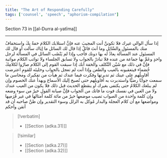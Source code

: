 ```yaml
---
title: "The Art of Responding Carefully"
tags: ['counsel', 'speech', "aphorism-compilation"]
---
```


 Section 73 in [[al-Durra al-yatīma]]

---
إذا سأل الوالي غيرك فلا تكوننَّ أنت المجيبَ عنه فإنَّ استلابك الكلامَ خفةٌ بكَ واستخفافٌ منك بالمسئولِ والسَّائِلِ وما أنتَ قائلٌ إذا قال لك السائل ما إياك سألت أو قال لك المسئول عند المسألة يعادُ له بها دونك فأجب وإذا لم يَنْصُب السائل في المسألة لرجل واحدٍ وعَمَّ بها جماعة من عنده فلا تبادرْ بالجواب ولا تسابق الجلساء ولا تواثب الكلام مواثبة فإنَّ في ذلك مع شَيْن التَّكلف والخفة أنك إذا سبقت القوم إلى الكلام صارُوا لكلامِكَ خُصَماء فيتعقبونه بالعيب والطعن وإذا أنت لم تعجل بالجواب وخليتَه للقومِ اعترضت أقاويلُهم على عينك ثم تدبرتها وفكرت فيما عندك ثم هيأت من تفكيرك ومحاسن ما سمعت جوابًا رضيًّا واستدبرت به أقاويلهم حتى تُصيخ إليك الأسماع ويهدأ عنك الخصوم وإن لم يبلغك الكلامُ حتى يكتفى بغيرك أو ينقطع الحديث قبل ذلك فلا يكون من العيب عندك ولا من الغبن في نفسك فوت ما فاتك من الجواب فإنَّ صيانة القول خيرٌ من سوء وضعه وإن كلمة واحدة من الصواب تصيب موضعها خيرٌ من مائة كلمة أمثالها في غير فُرَصِها ومواضعها مع أن كلام العجلة والبدار مُوكل به الزلل وسوء التقدير وإن ظنَّ صاحبه أن قد أتقن وأحكم

> [!verbatim]
> - [[Section (adka.31)]]

> [!similar]
> - [[Section (adka.27)]]
> - [[Section (adka.32)]]
